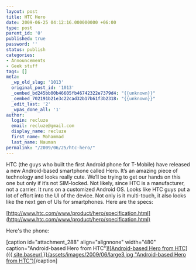 ```yaml
---
layout: post
title: HTC Hero
date: 2009-06-25 04:12:16.000000000 +06:00
type: post
parent_id: '0'
published: true
password: ''
status: publish
categories:
- Announcements
- Geek stuff
tags: []
meta:
  _wp_old_slug: '1013'
  original_post_id: '1013'
  _oembed_bd245bb00b46605fb46742322e7379d4: "{{unknown}}"
  _oembed_702191b21e3c22cad32b17b61f3b2318: "{{unknown}}"
  _edit_last: '2'
  _wpas_done_all: '1'
author:
  login: recluze
  email: recluze@gmail.com
  display_name: recluze
  first_name: Mohammad
  last_name: Nauman
permalink: "/2009/06/25/htc-hero/"
---
```

HTC (the guys who built the first Android phone for T-Mobile) have released a new Android-based smartphone called Hero. It’s an amazing piece of technology and looks really cute. We’ll be trying to get our hands on this one but only if it’s not SIM-locked. Not likely, since HTC is a manufacturer, not a carrier. It runs on a customized Android OS. Looks like HTC guys put a lot of effort into the UI of the device. Not only is it multi-touch, it also looks like the next gen of UIs for smartphones. Here are the specs:

[http://www.htc.com/www/product/hero/specification.html](http://www.htc.com/www/product/hero/specification.html)

Here's the phone:

[caption id="attachment\_288" align="alignnone" width="480" caption="Android-based Hero from HTC"][![Android-based Hero from HTC]({{ site.baseurl }}/assets/images/2009/06/large3.jpg "Android-based Hero from HTC")](http://recluze.files.wordpress.com/2009/06/large3.jpg)[/caption]

